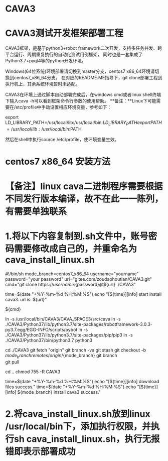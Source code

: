 # CAVA3
# CAVA3测试开发框架部署工程

CAVA3框架，是基于python3+robot framework二次开发，支持多任务并发、跨平台运行、周期重复执行的自动化测试用例框架，
同时也是一套集成了Python3.7+pyqt4等的python开发环境。

Windows(64位系统)环境部署请切换到master分支，centos7 x86_64环境请切换到centos7_x86_64分支，
在对应的README.ME指导下，git clone部署工程到执行机上，其余系统环境暂时未适配。

CAVA3在环境上通过脚本自动部署完成后，在windows cmd或者linux shell终端下输入cava -h可以看到框架命令行参数的使用帮助。
**备注：**Linux下可能需要在/etc/profile中手动设置相应环境变量，参考如下：

export LD_LIBRARY_PATH=/usr/local/lib:/usr/local/bin:$LD_LIBRARY_PATH
export PATH=/usr/local/lib:/usr/local/bin:$PATH

然后在shell中执行source /etc/profile，使环境变量生效。

# centos7 x86_64 安装方法
# 【备注】linux cava二进制程序需要根据不同发行版本编译，故不在此一一陈列，有需要单独联系

# 1.将以下内容复制到.sh文件中，账号密码需要修改成自己的，并重命名为cava_install_linux.sh
#!/bin/sh
mode_branch=centos7_x86_64
username="yourname"
password="your password"
url="gitee.com/zoudaohoutian/CAVA3.git"
cmd="git clone https://${username}:${password}@${url} ./CAVA3"

time=$(date "+%Y-%m-%d %H:%M:%S")
echo "[${time}][info] start install cava3. url is: ${url}"

${cmd}

ln -s /usr/local/bin/CAVA3/CAVA_SPACE3/src/cava
ln -s ./CAVA3/Python37/lib/python3.7/site-packages/robotframework-3.0.3-py3.7.egg/EGG-INFO/scripts/pybot
ln -s ./CAVA3/Python37/lib/python3.7/site-packages/pip/pip3
ln -s ./CAVA3/Python37/bin/python3.7 python3

cd ./CAVA3
git fetch "origin"
git branch -va
git stash
git checkout -b ${mode_branch} remotes/origin/${mode_branch}
git branch   
git pull

cd ..
chmod 755 -R CAVA3

time=$(date "+%Y-%m-%d %H:%M:%S")
echo "[${time}][info] download files success."
time=$(date "+%Y-%m-%d %H:%M:%S")
echo "[${time}][info] ${mode_branch} install cava3 success."


# 2.将cava_install_linux.sh放到linux /usr/local/bin下，添加执行权限，并执行sh cava_install_linux.sh，执行无报错即表示部署成功

